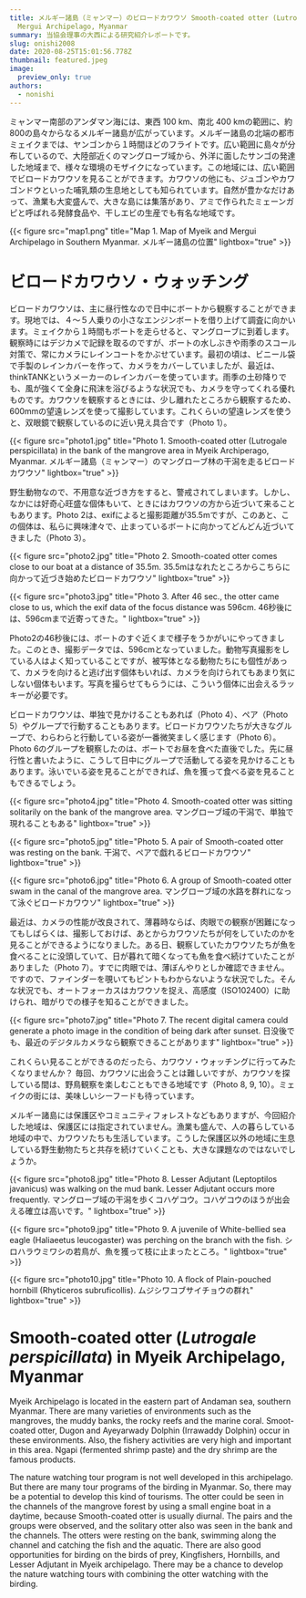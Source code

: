 ```yaml
---
title: メルギー諸島（ミャンマー）のビロードカワウソ Smooth-coated otter (Lutrogale perspicillata) in
  Mergui Archipelago, Myanmar
summary: 当協会理事の大西による研究紹介レポートです。
slug: onishi2008
date: 2020-08-25T15:01:56.778Z
thumbnail: featured.jpeg
image:
  preview_only: true
authors:
  - nonishi
---
```

ミャンマー南部のアンダマン海には、東西 100 km、南北 400 kmの範囲に、約800の島々からなるメルギー諸島が広がっています。メルギー諸島の北端の都市ミェイクまでは、ヤンゴンから１時間ほどのフライトです。広い範囲に島々が分布しているので、大陸部近くのマングローブ域から、外洋に面したサンゴの発達した地域まで、様々な環境のモザイクになっています。この地域には、広い範囲でビロードカワウソを見ることができます。カワウソの他にも、ジュゴンやカワゴンドウといった哺乳類の生息地としても知られています。自然が豊かなだけあって、漁業も大変盛んで、大きな島には集落があり、アミで作られたミェーンガピと呼ばれる発酵食品や、干しエビの生産でも有名な地域です。

{{< figure src="map1.png" title="Map 1. Map of Myeik and Mergui Archipelago in Southern Myanmar.  メルギー諸島の位置" lightbox="true" >}}

# ビロードカワウソ・ウォッチング

ビロードカワウソは、主に昼行性なので日中にボートから観察することができます。現地では、４〜５人乗りの小さなエンジンボートを借り上げて調査に向かいます。ミェイクから１時間もボートを走らせると、マングローブに到着します。観察時にはデジカメで記録を取るのですが、ボートの水しぶきや雨季のスコール対策で、常にカメラにレインコートをかぶせています。最初の頃は、ビニール袋で手製のレインカバーを作って、カメラをカバーしていましたが、最近は、thinkTANKというメーカーのレインカバーを使っています。雨季の土砂降りでも、風が強くて全身に飛沫を浴びるような状況でも、カメラを守ってくれる優れものです。カワウソを観察するときには、少し離れたところから観察するため、600mmの望遠レンズを使って撮影しています。これくらいの望遠レンズを使うと、双眼鏡で観察しているのに近い見え具合です（Photo 1）。

{{< figure src="photo1.jpg" title="Photo 1. Smooth-coated otter (Lutrogale perspicillata) in the bank of the mangrove area in Myeik Archiperago, Myanmar.  メルギー諸島（ミャンマー）のマングローブ林の干潟を走るビロードカワウソ" lightbox="true" >}}

野生動物なので、不用意な近づき方をすると、警戒されてしまいます。しかし、なかには好奇心旺盛な個体もいて、ときにはカワウソの方から近づいて来ることもあります。Photo 2は、exifによると撮影距離が35.5mですが、このあと、この個体は、私らに興味津々で、止まっているボートに向かってどんどん近づいてきました（Photo 3）。

{{< figure src="photo2.jpg" title="Photo 2. Smooth-coated otter comes close to our boat at a distance of 35.5m.  35.5mはなれたところからこちらに向かって近づき始めたビロードカワウソ" lightbox="true" >}}

{{< figure src="photo3.jpg" title="Photo 3. After 46 sec., the otter came close to us, which the exif data of the focus distance was 596cm. 46秒後には、596cmまで近寄ってきた。" lightbox="true" >}}

Photo2の46秒後には、ボートのすぐ近くまで様子をうかがいにやってきました。このとき、撮影データでは、596cmとなっていました。動物写真撮影をしている人はよく知っていることですが、被写体となる動物たちにも個性があって、カメラを向けると逃げ出す個体もいれば、カメラを向けられてもあまり気にしない個体もいます。写真を撮らせてもらうには、こういう個体に出会えるラッキーが必要です。

ビロードカワウソは、単独で見かけることもあれば（Photo 4）、ペア（Photo 5）やグループで行動することもあります。ビロードカワウソたちが大きなグループで、わらわらと行動している姿が一番微笑ましく感じます（Photo 6）。Photo 6のグループを観察したのは、ボートでお昼を食べた直後でした。先に昼行性と書いたように、こうして日中にグループで活動してる姿を見かけることもあります。泳いでいる姿を見ることができれば、魚を獲って食べる姿を見ることもできるでしょう。

{{< figure src="photo4.jpg" title="Photo 4. Smooth-coated otter was sitting solitarily on the bank of the mangrove area.  マングローブ域の干潟で、単独で現れることもある" lightbox="true" >}}

{{< figure src="photo5.jpg" title="Photo 5. A pair of Smooth-coated otter was resting on the bank.  干潟で、ペアで戯れるビロードカワウソ" lightbox="true" >}}

{{< figure src="photo6.jpg" title="Photo 6. A group of Smooth-coated otter swam in the canal of the mangrove area.  マングローブ域の水路を群れになって泳ぐビロードカワウソ" lightbox="true" >}}

最近は、カメラの性能が改良されて、薄暮時ならば、肉眼での観察が困難になってもしばらくは、撮影しておけば、あとからカワウソたちが何をしていたのかを見ることができるようになりました。ある日、観察していたカワウソたちが魚を食べることに没頭していて、日が暮れて暗くなっても魚を食べ続けていたことがありました（Photo 7）。すでに肉眼では、薄ぼんやりとしか確認できません。ですので、ファインダーを覗いてもピントもわからないような状況でした。そんな状況でも、オートフォーカスはカワウソを捉え、高感度（ISO102400）に助けられ、暗がりでの様子を知ることができました。

{{< figure src="photo7.jpg" title="Photo 7. The recent digital camera could generate a photo image in the condition of being dark after sunset.  日没後でも、最近のデジタルカメラなら観察できることがあります" lightbox="true" >}}

これくらい見ることができるのだったら、カワウソ・ウォッチングに行ってみたくなりませんか？ 毎回、カワウソに出会うことは難しいですが、カワウソを探している間は、野鳥観察を楽しむこともできる地域です（Photo 8, 9, 10）。ミェイクの街には、美味しいシーフードも待っています。

メルギー諸島には保護区やコミュニティフォレストなどもありますが、今回紹介した地域は、保護区には指定されていません。漁業も盛んで、人の暮らしている地域の中で、カワウソたちも生活しています。こうした保護区以外の地域に生息している野生動物たちと共存を続けていくことも、大きな課題なのではないでしょうか。

{{< figure src="photo8.jpg" title="Photo 8. Lesser Adjutant (Leptoptilos javanicus) was walking on the mud bank. Lesser Adjutant occurs more frequently.  マングローブ域の干潟を歩くコハゲコウ。コハゲコウのほうが出会える確立は高いです。" lightbox="true" >}}

{{< figure src="photo9.jpg" title="Photo 9. A juvenile of White-bellied sea eagle (Haliaeetus leucogaster) was perching on the branch with the fish.  シロハラウミワシの若鳥が、魚を獲って枝に止まったところ。" lightbox="true" >}}

{{< figure src="photo10.jpg" title="Photo 10. A flock of Plain-pouched hornbill (Rhyticeros subruficollis).  ムジシワコブサイチョウの群れ" lightbox="true" >}}


# Smooth-coated otter (*Lutrogale perspicillata*) in Myeik Archipelago, Myanmar

Myeik Archipelago is located in the eastern part of Andaman sea, southern Myanmar. There are many varieties of environments such as the mangroves, the muddy banks, the rocky reefs and the marine coral. Smoot-coated otter, Dugon and Ayeyarwady Dolphin (Irrawaddy Dolphin) occur in these environments. Also, the fishery activities are very high and important in this area. Ngapi (fermented shrimp paste) and the dry shrimp are the famous products.

The nature watching tour program is not well developed in this archipelago. But there are many tour programs of the birding in Myanmar. So, there may be a potential to develop this kind of tourisms. The otter could be seen in the channels of the mangrove forest by using a small engine boat in a daytime, because Smooth-coated otter is usually diurnal. The pairs and the groups were observed, and the solitary otter also was seen in the bank and the channels. The otters were resting on the bank, swimming along the channel and catching the fish and the aquatic. There are also good opportunities for birding on the birds of prey, Kingfishers, Hornbills, and Lesser Adjutant in Myeik archipelago. There may be a chance to develop the nature watching tours with combining the otter watching with the birding.
